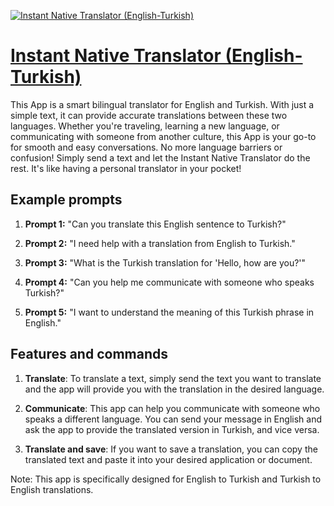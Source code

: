[![Instant Native Translator (English-Turkish)](https://files.oaiusercontent.com/file-Pi0AaOlwP5hQMevwDbB9piij?se=2123-10-16T17%3A30%3A01Z&sp=r&sv=2021-08-06&sr=b&rscc=max-age%3D31536000%2C%20immutable&rscd=attachment%3B%20filename%3D75ab88b9-8065-422a-86e7-723c18c3fa45.png&sig=0wI8vdz20JKwAYugrDAmPtHPs7%2BTPaHdjCu%2BBXG14LY%3D)](https://chat.openai.com/g/g-buv7v32Mi-instant-native-translator-english-turkish)

# [Instant Native Translator (English-Turkish)](https://chat.openai.com/g/g-buv7v32Mi-instant-native-translator-english-turkish)

This App is a smart bilingual translator for English and Turkish. With just a simple text, it can provide accurate translations between these two languages. Whether you're traveling, learning a new language, or communicating with someone from another culture, this App is your go-to for smooth and easy conversations. No more language barriers or confusion! Simply send a text and let the Instant Native Translator do the rest. It's like having a personal translator in your pocket!

## Example prompts

1. **Prompt 1:** "Can you translate this English sentence to Turkish?"

2. **Prompt 2:** "I need help with a translation from English to Turkish."

3. **Prompt 3:** "What is the Turkish translation for 'Hello, how are you?'"

4. **Prompt 4:** "Can you help me communicate with someone who speaks Turkish?"

5. **Prompt 5:** "I want to understand the meaning of this Turkish phrase in English."


## Features and commands

1. **Translate**: To translate a text, simply send the text you want to translate and the app will provide you with the translation in the desired language.

2. **Communicate**: This app can help you communicate with someone who speaks a different language. You can send your message in English and ask the app to provide the translated version in Turkish, and vice versa.

3. **Translate and save**: If you want to save a translation, you can copy the translated text and paste it into your desired application or document.

Note: This app is specifically designed for English to Turkish and Turkish to English translations.
